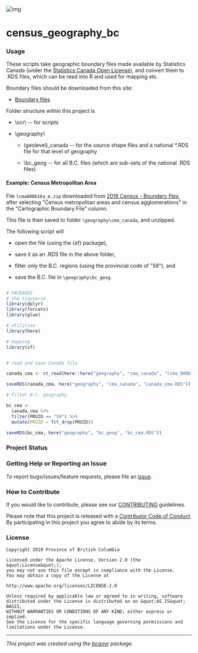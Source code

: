 <!-- 
Add a project state badge

See <https://github.com/BCDevExchange/Our-Project-Docs/blob/master/discussion/projectstates.md> 
If you have bcgovr installed and you use RStudio, click the 'Insert BCDevex Badge' Addin.
-->

![img](https://img.shields.io/badge/Lifecycle-Experimental-339999)

census_geography_bc
============================

### Usage

These scripts take geographic boundary files made available by Statistics Canada (under the [Statistics Canada Open License](https://www.statcan.gc.ca/eng/reference/licence)), and convert them to .RDS files, which can be read into R and used for mapping etc.

Boundary files should be downloaded from this site:

* [Boundary files](https://www12.statcan.gc.ca/census-recensement/2011/geo/bound-limit/bound-limit-eng.cfm)


Folder structure within this project is 

* \scr\ -- for scripts

* \geography\ 

  - \(geolevel)_canada -- for the source shape files and a national *.RDS file for that level of geography
  
  - \bc_geog -- for all B.C. files (which are sub-sets of the national .RDS files)
  
  

#### Example: Census Metropolitan Area

File `lcma000b16a_e.zip` downloaded from [2016 Census - Boundary files](https://www12.statcan.gc.ca/census-recensement/2011/geo/bound-limit/bound-limit-2016-eng.cfm), after selecting "Census metropolitan areas and census agglomerations" in the "Cartographic Boundary File" column.

This file is then saved to folder `\geography\cma_canada`, and unzipped.

The following script will 
 
 * open the file (using the {sf} package), 
 
 * save it as an .RDS file in the above folder,
 
 * filter only the B.C. regions (using the provincial code of "59"), and
 
 * save the B.C. file in `\geography\bc_geog`.




``` r

# PACKAGES
# the tidyverse
library(dplyr)
library(forcats)
library(glue)

# utilities
library(here)

# mapping
library(sf)


# read and save Canada file

canada_cma <- st_read(here::here("geography", "cma_canada", "lcma_000b16a_e.shp"))

saveRDS(canada_cma, here("geography", "cma_canada", "canada_cma.RDS"))

# filter B.C. geography

bc_cma <- 
  canada_cma %>%
  filter(PRUID == "59") %>%
  mutate(PRUID = fct_drop(PRUID))

saveRDS(bc_cma, here("geography", "bc_geog", "bc_cma.RDS"))

```

### Project Status

### Getting Help or Reporting an Issue

To report bugs/issues/feature requests, please file an [issue](https://github.com/bcgov/census_geography_bc/issues/).

### How to Contribute

If you would like to contribute, please see our [CONTRIBUTING](CONTRIBUTING.md) guidelines.

Please note that this project is released with a [Contributor Code of Conduct](CODE_OF_CONDUCT.md). By participating in this project you agree to abide by its terms.

### License

```
Copyright 2019 Province of British Columbia

Licensed under the Apache License, Version 2.0 (the &quot;License&quot;);
you may not use this file except in compliance with the License.
You may obtain a copy of the License at

http://www.apache.org/licenses/LICENSE-2.0

Unless required by applicable law or agreed to in writing, software distributed under the License is distributed on an &quot;AS IS&quot; BASIS,
WITHOUT WARRANTIES OR CONDITIONS OF ANY KIND, either express or implied.
See the License for the specific language governing permissions and limitations under the License.
```
---
*This project was created using the [bcgovr](https://github.com/bcgov/bcgovr) package.* 

